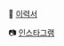 📑 [이력서](https://drive.google.com/file/d/1TmVQzJrjCHiC18mp-ImDDWQ95qmE_iu1/view)

📷 [인스타그램](https://www.instagram.com/ssh10_16/)
